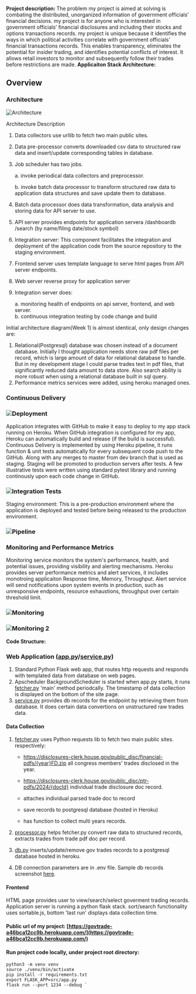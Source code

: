 <strong>Project description: </strong>
The problem my project is aimed at solving is combating the distributed, unorganized information of government officials’ financial decisions. my project is for anyone who is interested in government officials’ financial disclosures and including their stocks and options transactions records. my project is unique because it identifies the ways in which political activities correlate with government officials’ financial transactions records. This enables transparency, eliminates the potential for insider trading, and identifies potential conflicts of interest. It allows retail investors to monitor and subsequently follow their trades before restrictions are made. 
<strong>Applicaiton Stack Architecture:</strong>
## Overview

### Architecture


 ![Architecture](static/img/architecture_diag_new.png)

Architecture Description
1. Data collectors use urllib to fetch two main public sites.

2. Data pre-processor converts downloaded csv data to structured raw data and insert/update corresponding tables in database.
 
3. Job scheduler has two jobs. 

   a. invoke periodical data collectors and preprocessor.

   b. invoke batch data processor to transform structured raw data to application data structures and save update them to database.

4. Batch data processor does data transformation, data analysis and storing data for API server to use.

5. API server provides endpoints for application servera /dashboardb /search (by name/filing date/stock symbol)

6. Integration server: This component facilitates the integration and deployment of the application code from the source repository to the staging environment.

6. Frontend server uses template language to serve html pages from API server endpoints.

7. Web server reverse proxy for application server

8. Integration server does: 

    a. monitoring health of endpoints on api server, frontend, and web server.                                                                                            
    b. continuous integration testing by code change and build

Initial architecture diagram(Week 1) is almost identical, only design changes are:
1. Relational(Postgresql) database was chosen instead of a document database. Initially I thought application needs store raw pdf files per record, which is large amount of data for relational database to handle. But in my development stage I could parse trades text in pdf files, that significantly reduced data amount to data store. Also search ability is more robust when using a relational database built in sql query.
2. Performance metrics services were added, using heroku managed ones.

### Continuous Delivery
### ![Deployment](static/img/auto_deployment.png)
 Application integrates with GitHub to make it easy to deploy to my app stack running on Heroku. When GitHub integration is configured for my app, Heroku can automatically build and release (if the build is successful).
 Continuous Delivery is implemented by using Heroku pipeline, it runs function & unit tests automatically for every subsequent code push to the GitHub.  Along with any merges to master from dev branch that is used as staging. Staging will be promoted to production servers after tests.
 A few illustrative tests were written using standard pytest library and running continously upon each code change in GitHub.
### ![Integration Tests](static/img/pipeline_ci_tests.png)

Staging environment: This is a pre-production environment where the application is deployed and tested before being released to the production environment.

### ![Pipeline](static/img/pipeline_ci.png)

### Monitoring and Performance Metrics
 Monitoring service monitors the system's performance, health, and potential issues, providing visibility and alerting mechanisms.
 Heroku provides server performance metrics and alert services, it includes monotroing applicaiton Response time, Memory, Throughput. Alert service will send notifications upon system events in production, such as unresponsive endpoints, resource exhaustions, throughput over certain threshold limit.

### ![Monitoring](static/img/app_monitoring_metrics-1.png)
### ![Monitoring 2](static/img/app_monitoring_metrics-2.png)



 

<strong>Code Structure:</strong>

### Web Application ([app.py](src/app.py)/[service.py](src/service.py))
 1. Standard Python Flask web app, that routes http requests and responds with templated data from database on web pages.
 2. Apscheduler BackgroundScheduler is started when app.py starts, it runs [fetcher.py](src/fetcher.py) 'main' method periodcally. The timestamp of data collection is displayed on the bottom of the site page.
 3. [service.py](src/service.py) provides db records for the endpoint by retrieving them from database. It does certain data convertions on unstructured raw trades data.

#### Data Collection
1. [fetcher.py](src/fetcher.py) uses Python requests lib to fetch two main public sites.
  respectively: 
    - https://disclosures-clerk.house.gov/public_disc/financial-pdfs/{year}FD.zip all congress members' trades disclosed in the year.
    - https://disclosures-clerk.house.gov/public_disc/ptr-pdfs/2024/{docId} individual trade disclosure doc record.
    
    - attaches individual parsed trade doc to record
    - save records to postgresql database (hosted in Heroku)
    - has function to collect multi years records.

2. [processor.py](src/processor.py) helps fetcher.py convert raw data to structured records, extracts trades from trade pdf doc per record.
3. [db.py](src/db.py) inserts/update/remove gov trades records to a postgresql database hosted in heroku.
4. DB connection parameters are in .env file.
Sample db records screenshot [here](static/img/db_records.png).



#### Frontend
HTML page provides user to view/search/select goverment trading records. Application server is running a python flask stack. sort/search functionality uses sortable.js, bottom 'last run' displays data collection time.

#### <strong>Public url of my project:   </strong>    [https://govtrade-a46bca12cc9b.herokuapp.com/](https://govtrade-a46bca12cc9b.herokuapp.com/)


#### Run project code locally, under project root directory:
    python3 -m venv venv
    source ./venv/bin/activate
    pip install -r requirements.txt
    export FLASK_APP=src/app.py
    flask run --port 1234 --debug `



